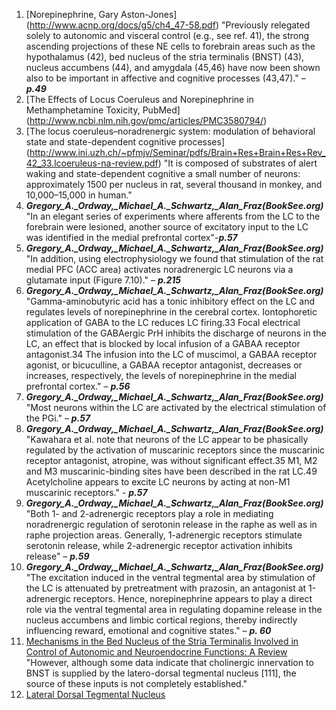 1.	[Norepinephrine, Gary Aston-Jones] (http://www.acnp.org/docs/g5/ch4_47-58.pdf) "Previously relegated solely to autonomic and visceral control (e.g., see ref. 41), the strong ascending projections of these NE cells to forebrain areas such as the hypothalamus (42), bed nucleus of the stria terminalis (BNST) (43), nucleus accumbens (44), and amygdala (45,46) have now been shown also to be important in affective and cognitive processes (43,47)." – ***p.49***
2.	[The Effects of Locus Coeruleus and Norepinephrine in Methamphetamine Toxicity, PubMed] (http://www.ncbi.nlm.nih.gov/pmc/articles/PMC3580794/)
3. [The locus coeruleus–noradrenergic system: modulation of behavioral state and state-dependent cognitive processes]	(http://www.ini.uzh.ch/~pfmjv/Seminar/pdfs/Brain+Res+Brain+Res+Rev_42_33.lcoeruleus-na-review.pdf) "It is composed of substrates of alert waking and state-dependent cognitive a small number of neurons: approximately 1500 per nucleus in rat, several thousand in monkey, and 10,000–15,000 in human."
4.	***Gregory_A._Ordway,_Michael_A._Schwartz,_Alan_Fraz(BookSee.org)*** "In an elegant series of experiments where afferents from the LC to the forebrain were lesioned, another source of excitatory input to the LC was identified in the medial prefrontal cortex"-***p.57***
5.	***Gregory_A._Ordway,_Michael_A._Schwartz,_Alan_Fraz(BookSee.org)*** "In addition, using electrophysiology we found that stimulation of the rat medial PFC (ACC area) activates noradrenergic LC neurons via a glutamate input (Figure 7.10)." – ***p.215***
6.	***Gregory_A._Ordway,_Michael_A._Schwartz,_Alan_Fraz(BookSee.org)*** "Gamma-aminobutyric acid has a tonic inhibitory effect on the LC and regulates levels of norepinephrine in the cerebral cortex. Iontophoretic application of GABA to the LC reduces LC firing.33 Focal electrical stimulation of the GABAergic PrH inhibits the discharge of neurons in the LC, an effect that is blocked by local infusion of a GABAA receptor antagonist.34 The infusion into the LC of muscimol, a GABAA receptor agonist, or bicuculline, a GABAA receptor antagonist, decreases or increases, respectively, the levels of norepinephrine in the medial prefrontal cortex." – ***p.56***
7.	***Gregory_A._Ordway,_Michael_A._Schwartz,_Alan_Fraz(BookSee.org)***  "Most neurons within the LC are activated by the electrical stimulation of the PGi." – ***p.57***
8.	***Gregory_A._Ordway,_Michael_A._Schwartz,_Alan_Fraz(BookSee.org)***  "Kawahara et al. note that neurons of the LC appear to be phasically regulated by the activation of muscarinic receptors since the muscarinic receptor antagonist, atropine, was without significant effect.35 M1, M2 and M3 muscarinic-binding sites have been described in the rat LC.49 Acetylcholine appears to excite LC neurons by acting at non-M1 muscarinic receptors." - ***p.57***
9.	***Gregory_A._Ordway,_Michael_A._Schwartz,_Alan_Fraz(BookSee.org)*** "Both 1- and 2-adrenergic receptors play a role in mediating noradrenergic regulation of serotonin release in the raphe as well as in raphe projection areas. Generally, 1-adrenergic receptors stimulate serotonin release, while 2-adrenergic receptor activation inhibits release" – ***p.59***
10.	***Gregory_A._Ordway,_Michael_A._Schwartz,_Alan_Fraz(BookSee.org)*** "The excitation induced in the ventral tegmental area by stimulation of the LC is attenuated by pretreatment with prazosin, an antagonist at 1-adrenergic receptors. Hence, norepinephrine appears to play a direct role via the ventral tegmental area in regulating dopamine release in the nucleus accumbens and limbic cortical regions, thereby indirectly influencing reward, emotional and cognitive states." – ***p. 60***
11.	[Mechanisms in the Bed Nucleus of the Stria Terminalis Involved in Control of Autonomic and Neuroendocrine Functions: A Review](http://www.ncbi.nlm.nih.gov/pmc/articles/PMC3637669/)  "However, although some data indicate that cholinergic innervation to BNST is supplied by the latero-dorsal tegmental nucleus [111], the source of these inputs is not completely established."
12.	[Lateral Dorsal Tegmental Nucleus](http://brainmaps.org/index.php?pm=lateral%20dorsal%20tegmental%20nucleus)
